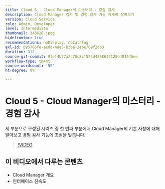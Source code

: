 ```yaml
---
title: Cloud 5 - Cloud Manager의 미스터리 - 경험 감사
description: Cloud Manager 검사 및 경험 감사 기능 자세히 살펴보기
version: Cloud Service
role: Admin, Developer
level: Intermediate
thumbnail: 343620.jpeg
hidefromtoc: true
recommendations: noDisplay, noCatalog
exl-id: 895766fe-aedd-4ae5-b3ba-2ebe769f2db3
duration: 312
source-git-commit: 9fef4b77a2c70c8cf525d42686f4120e481945ee
workflow-type: tm+mt
source-wordcount: '59'
ht-degree: 0%

---
```


# Cloud 5 - Cloud Manager의 미스터리 - 경험 감사

세 부분으로 구성된 시리즈 중 첫 번째 부분에서 Cloud Manager의 기본 사항에 대해 알아보고 경험 감사 기능에 초점을 맞춥니다.

>[!VIDEO](https://video.tv.adobe.com/v/343620?quality=12&learn=on)

## 이 비디오에서 다루는 콘텐츠

+ Cloud Manager 개요
+ 인터페이스 친숙도
